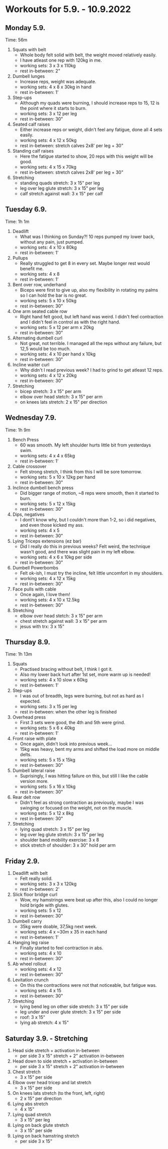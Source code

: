 # Workouts for 5.9. - 10.9.2022

## Monday 5.9.

Time: 56m

1. Squats with belt
   - Whole body felt solid with belt, the weight moved relatively easily.
   - I have atleast one rep with 120kg in me.
   - working sets: 3 x 3 x 110kg
   - rest in-between: 2"
2. Dumbell lunges
   - Increase reps, weight was adequate.
   - working sets: 4 x 8 x 30kg in hand
   - rest in-between: 1'
3. Step-ups
   - Although my quads were burning, I should increase reps to 15, 12 is the point where it starts to burn.
   - working sets: 3 x 12 per leg
   - rest in-between: 30"
4. Seated calf raises
   - Either increase reps or weight, didn't feel any fatigue, done all 4 sets easily.
   - working sets: 4 x 12 x 50kg
   - rest in-between: stretch calves 2x8' per leg + 30"
5. Standing calf raises
   - Here the fatigue started to show, 20 reps with this weight will be good.
   - working sets: 4 x 15 x 70kg
   - rest in-between: stretch calves 2x8' per leg + 30"
6. Stretching
   - standing quads stretch: 3 x 15" per leg
   - leg over leg glute stretch: 3 x 15" per leg
   - calf stretch against wall: 3 x 15" per calf

## Tuesday 6.9.

Time: 1h 1m

1. Deadlift
   - What was I thinking on Sunday?! 10 reps pumped my lower back, without any pain, just pumped.
   - working sets: 4 x 10 x 80kg
   - rest in-between: 1'
2. Pullups
   - Really struggled to get 8 in every set. Maybe longer rest would benefit me.
   - working sets: 4 x 8
   - rest in-between: 1'
3. Bent over row, underhand
   - Biceps were first to give up, also my flexibility in rotating my palms so I can hold the bar is no great.
   - working sets: 5 x 10 x 50kg
   - rest in-between: 30"
4. One arm seated cable row
   - Right hand felt good, but left hand was weird. I didn't feel contraction and I didn't feel in control as with the right hand.
   - working sets: 5 x 12 per arm x 20kg
   - rest in-between: 30"
5. Alternating dumbell curl
   - Not great, not terrible. I managed all the reps without any failure, but 12,5 would be too much.
   - working sets: 4 x 10 per hand x 10kg
   - rest in-between: 30"
6. Incline waiter curl
   - Why didn't I read previous week? I had to grind to get atleast 12 reps.
   - working sets: 4 x 12 x 20kg
   - rest in-between: 30"
7. Stretching
   - bicep stretch: 3 x 15" per arm
   - elbow over head stetch: 3 x 15" per arm
   - on knees lats stretch: 2 x 15" per direction

## Wednesday 7.9.

Time: 1h 9m

1. Bench Press
   - 60 was smooth. My left shoulder hurts little bit from yesterdays swim.
   - working sets: 4 x 4 x 65kg
   - rest in-between: 1'
2. Cable crossover
   - Felt strong stretch, I think from this I will be sore tomorrow.
   - working sets: 5 x 10 x 12kg per hand
   - rest in-between: 30"
3. Inclince dumbell bench press
   - Did bigger range of motion, ~8 reps were smooth, then it started to burn.
   - working sets: 5 x 12 x 15kg
   - rest in-between: 30"
4. Dips, negatives
   - I dont't know why, but I couldn't more than 1-2, so i did negatives, and even those kicked my ass.
   - working sets: 4 x 5
   - rest in-between: 30"
5. Lying Triceps extensions (ez bar)
   - Did I really do this in previous weeks? Felt weird, the technique wasn't good, and there was slight pain in my left elbow.
   - working sets: 4 x 6 x 10kg per side
   - rest in-between: 30"
6. Dumbell Powerbombs
   - Felt ok-ish, I must try the incline, felt little uncomfort in my shoulders.
   - working sets: 4 x 12 x 15kg
   - rest in-between: 30"
7. Face pulls with cable
   - Once again, I love them!
   - working sets: 4 x 10 x 12.5kg
   - rest in-between: 30"
8. Stretching
   - elbow over head stetch: 3 x 15" per arm
   - chest stretch against wall: 3 x 15" per arm
   - jesus with trx: 3 x 15"

## Thursday 8.9.

Time: 1h 13m

1. Squats
   - Practised bracing without belt, I think I got it.
   - Also my lower back hurt after 1st set, more warm up is needed!
   - working sets: 4 x 10 slow x 60kg
   - rest in-between: 1'
2. Step-ups
   - I was out of breadth, legs were burning, but not as hard as I expected.
   - working sets: 3 x 15 per leg
   - rest in-between: when the other leg is finished
3. Overhead press
   - First 3 sets were good, the 4th and 5th were grind.
   - working sets: 5 x 6 x 40kg
   - rest in-between: 1'
4. Front raise with plate
   - Once again, didn't look into previous week...
   - 15kg was heavy, bent my arms and shifted the load more on middle delts.
   - working sets: 5 x 15 x 15kg
   - rest in-between: 30"
5. Dumbell lateral raise
   - Suprisingly, I was hitting failure on this, but still I like the cable version more.
   - working sets: 5 x 16 x 10kg
   - rest in-between: 30"
6. Rear delt row
   - Didn't feel as strong contraction as previously, maybe I was swinging or focused on the weight, not on the muscle.
   - working sets: 5 x 12 x 8kg
   - rest in-between: 30"
7. Stretching
   - lying quad stretch: 3 x 15" per leg
   - leg over leg glute stretch: 3 x 15" per leg
   - shoulder band mobility exercise: 3 x 8
   - stick stretch of shoulder: 3 x 30" hold per arm

## Friday 2.9.

1. Deadlift with belt
   - Felt really solid.
   - working sets: 3 x 3 x 120kg
   - rest in-between: 2'
2. Slick floor bridge curl
   - Wow, my hamstrings were beat up after this, also I could no longer hold brigde with glutes.
   - working sets: 5 x 12
   - rest in-between: 30"
3. Dumbell carry
   - 35kg were doable, 37,5kg next week.
   - working sets: 4 x ~30m x 35 in each hand
   - rest in-between: 1'
4. Hanging leg raise
   - Finally started to feel contraction in abs.
   - working sets: 4 x 10
   - rest in-between: 30"
5. Ab wheel rollout
   - working sets: 4 x 12
   - rest in-between: 30"
6. Levitation crunch
   - On this the contractions were not that noticeable, but fatigue was.
   - working sets: 4 x 15
   - rest in-between: 30"
7. Stretching
   - lying bend leg on other side stretch: 3 x 15" per side
   - leg under and over glute stretch: 3 x 15" per side
   - roof: 3 x 15"
   - lying ab stretch: 4 x 15"

## Saturday 3.9. - Stretching

1. Head side stretch + activation in-between
   - per side 3 x 15" stretch + 2" activation in-between
2. Head down to side stretch + activation in-between
   - per side 3 x 15" stretch + 2" activation in-between
3. Chest stretch
   - 3 x 15" per side
4. Elbow over head tricep and lat stretch
   - 3 x 15" per side
5. On knees lats stretch (to the front, left, right)
   - 2 x 15" per direction
6. Lying abs stretch
   - 4 x 15"
7. Lying quad stretch
   - 3 x 15" per leg
8. Lying on back glute stretch
   - 3 x 15" per side
9. Lying on back hamstring stretch
   - per side 3 x 15"
